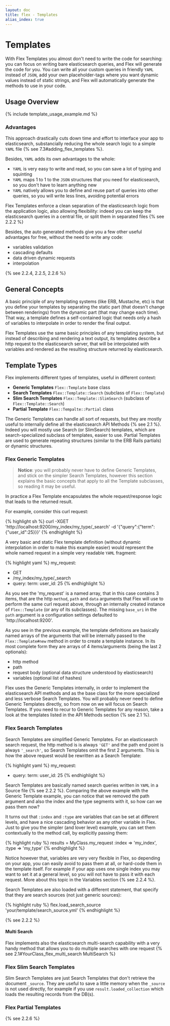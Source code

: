 ```yaml
---
layout: doc
title: flex - Templates
alias_index: true
---
```


# Templates

With Flex Templates you almost don't need to write the code for searching: you can focus on writing bare elasticsearch queries, and Flex will generate the code for you. You can write all your custom queries in friendly `YAML` instead of `JSON`, add your own placeholder-tags where you want dynamic values instead of static strings, and Flex will automatically generate the methods to use in your code.

## Usage Overview

{% include template_usage_example.md %}

### Advantages

This approach drastically cuts down time and effort to interface your app to elasticsearch, substancially reducing the whole search logic to a simple `YAML` file {% see 7.3#adding_flex_templates %}.

Besides, `YAML` adds its own advantages to the whole:

- `YAML` is very easy to write and read, so you can save a lot of typing and squinting
- `YAML` maps 1 to 1 to the `JSON` structures that you need for elasticsearch, so you don't have to learn anything new
- `YAML` natively allows you to define and reuse part of queries into other queries, so you will write less lines, avoiding potential errors

Flex Templates enforce a clean separation of the elasticsearch logic from the application logic, also allowing flexibility: indeed you can keep the elasticsearch queries in a central file, or split them in separated files {% see 2.2.2 %}

Besides, the auto generated methods give you a few other useful advantages for free, without the need to write any code:

* variables validation
* cascading defaults
* data driven dynamic requests
* interpolation

{% see 2.2.4, 2.2.5, 2.2.6 %}

## General Concepts

A basic principle of any templating systems (like ERB, Mustache, etc) is that you define your templates by separating the static part (that doesn't change between renderings) from the dynamic part (that may change each time). That way, a template defines a self-contained logic that needs only a hash of variables to interpolate in order to render the final output.

Flex Templates use the same basic principles of any templating system, but instead of describing and rendering a text output, its templates describe a http request to the elasticsearch server, that will be interpolated with variables and rendered as the resulting structure returned by elasticsearch.

## Template Types

Flex implements different types of templates, useful in different context:

* __Generic Templates__ `Flex::Template` base class
* __Search Templates__ `Flex::Template::Search` (subclass of `Flex::Template`)
* __Slim Search Templates__ `Flex::Template::SlimSearch` (subclass of `Flex::Template::Search`)
* __Partial Template__ `Flex::Tempalte::Partial` class

The Generic Templates can handle all sort of requests, but they are mostly useful to internally define all the elasticsearch API Methods {% see 2.1 %}. Indeed you will mostly use Search (or SlimSearch) templates, which are search-specialized subclass of templates, easier to use. Partial Templates are used to generate repeating structures (similar to the ERB Rails partials) or dynamic structures.

### Flex Generic Templates

> __Notice__: you will probably never have to define Generic Templates, and stick on the simpler Search Templates, however this section explains the basic concepts that apply to all the Template subclasses, so reading it may be useful.

In practice a Flex Template encapsulates the whole request/response logic that leads to the returned result.

For example, consider this curl request:

{% highlight sh %}
curl -XGET 'http://localhost:9200/my_index/my_type/_search' -d '{"query":{"term":{"user_id":25}}}'
{% endhighlight %}

A very basic and static Flex template definition (without dynamic interpolation in order to make this example easier) would represent the whole named request in a simple very readable `YAML` fragment:

{% highlight yaml %}
my_request:
  - GET
  - /my_index/my_type/_search
  - query:
      term:
        user_id: 25
{% endhighlight %}

As you see the 'my_request' is a named array, that in this case contains 3 items, that are the http `method`, `path` and `data` arguments that Flex will use to perform the same curl request above, through an internally created instance of `Flex::Template` (or any of its subclasses). The missing `base_uri` in the `path` argument is a configuration settings defaulted to 'http://localhost:9200'.

As you see in the previous example, the template definitions are basically named arrays of the arguments that will be internally passed to the `Flex::Template#new` method in order to create a template instance. In its most complete form they are arrays of 4 items/arguments (being the last 2 optionals):

* http method
* path
* request body (optional data structure understood by elasticsearch)
* variables (optional list of hashes)

Flex uses the Generic Templates internally, in order to implement the elasticsearch API methods and as the base class for the more specialized and less verbose Search Templates. You will probably never need to define Generic Templates directly, so from now on we will focus on Search Templates. If you need to recur to Generic Templates for any reason, take a look at the templates listed in the API Methods section {% see 2.1 %}.

### Flex Search Templates

Search Templates are simplified Generic Templates. For an elasticsearch search request, the http method is is always `'GET'` and the path end point is always `'_search'`, so Search Templates omit the first 2 arguments. This is how the above request would be rewritten as a Search Template:

{% highlight yaml %}
my_request:
- query:
    term:
      user_id: 25
{% endhighlight %}

Search Templates are basically named search queries written in `YAML` in a Source file {% see 2.2.2 %}. Comparing the above example with the Generic Template example, you can notice that we removed the path argument and also the index and the type segments with it, so how can we pass them now?

It turns out that `:index` and `:type` are variables that can be set at different levels, and have a nice cascading behavior as any other variable in Flex. Just to give you the simpler (and lover level) example, you can set them contextually to the method call, by explicitly passing them:

{% highlight ruby %}
results = MyClass.my_request :index => 'my_index', :type => 'my_type'
{% endhighlight %}

Notice however that, variables are very very flexible in Flex, so depending on your app, you can easily avoid to pass them at all, or hard-code them in the template itself. For example if your app uses one single index you may want to set it at a general level, so you will not have to pass it with each request. More about this topic in the Variables section {% see 2.2.4 %}.

Search Templates are also loaded with a different statement, that specify that they are search sources (not just generic sources):

{% highlight ruby %}
flex.load_search_source 'your/template/search_source.yml'
{% endhighlight %}

{% see 2.2.2 %}

#### Multi Search

Flex implements also the elasticsearch multi-search capability with a very handy method that allows you to do multiple searches with one request {% see 2.1#YourClass_flex_multi_search MultiSearch %}

### Flex Slim Search Templates

Slim Search Templates are just Search Templates that don't retrieve the document `_source`. They are useful to save a little memory when the `_source` is not used directly, for example if you use `result.loaded_collection` which loads the resulting records from the DB(s).

### Flex Partial Templates

{% see 2.2.6 %}
